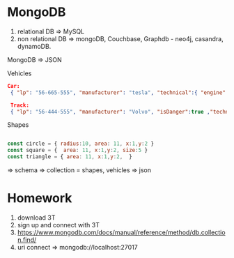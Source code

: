 # MongoDB

1. relational DB => MySQL
2. non relational DB => mongoDB, Couchbase,  Graphdb - neo4j, casandra, dynamoDB.

MongoDB => JSON

Vehicles

```json
Car:
 { "lp": "56-665-555", "manufacturer": "tesla", "technical":{ "engine":2, "numberOfWheels":4, "numberOfSeats":5, }, "doors":4 }

 Track:
 { "lp": "56-444-555", "manufacturer": "Volvo", "isDanger":true ,"technical":{ "engine":5, "numberOfWheels":8, "numberOfSeats":3, }, "doors":2 , "trailerLp": "56-444-552"}
```


Shapes
```javascript

const circle = { radius:10, area: 11, x:1,y:2 }
const square = {  area: 11, x:1,y:2, size:5 }
const triangle = { area: 11, x:1,y:2,  }

```

=> schema 
 => collection = shapes, vehicles
  => json

# Homework
1. download 3T
2. sign up and connect with 3T
3. https://www.mongodb.com/docs/manual/reference/method/db.collection.find/
4. uri connect => mongodb://localhost:27017

